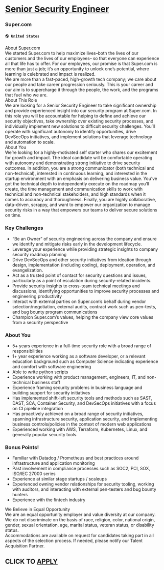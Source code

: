# [Senior Security Engineer](https://www.remotewlb.com/apply/senior-security-engineer-88084)  
### Super.com  
#### `🌎 United States`  
About Super.com  
We started Super.com to help maximize lives–both the lives of our customers and the lives of our employees– so that everyone can experience all that life has to offer. For our employees, our promise is that Super.com is more than just a job; it’s an opportunity to unlock one’s potential, where learning is celebrated and impact is realized.  
We are more than a fast-paced, high-growth tech company; we care about our people and take career progression seriously. This is your career and our aim is to supercharge it through the people, the work, and the programs that fuel who we are.  
About This Role  
We are looking for a Senior Security Engineer to take significant ownership and provide experienced insight into our security program at Super.com. In this role you will be accountable for helping to define and achieve our security objectives, take ownership over existing security processes, and individually implement new solutions to difficult security challenges. You’ll operate with significant autonomy to identify opportunities, drive DevSecOps initiatives, and implement solutions that leverage technology and automation to scale.  
About You  
We’re looking for a highly-motivated self starter who shares our excitement for growth and impact. The ideal candidate will be comfortable operating with autonomy and demonstrating strong initiative to drive security outcomes. In addition, you are a strong communicator (both technical and non-technical), interested in continuous learning, and interested in the startup environment with an emphasis on delivering business value. You’ve got the technical depth to independently execute on the roadmap you’ll create, the time management and communication skills to work with technical and non-technical stakeholders, and high standards when it comes to accuracy and thoroughness. Finally, you are highly collaborative, data-driven, scrappy, and want to empower our organization to manage security risks in a way that empowers our teams to deliver secure solutions on time.

### Key Challenges

  * “Be an Owner” of security engineering across the company and ensure we identify and mitigate risks early in the development lifecycle.
  * Leverage your experience while providing strategic insights to company security roadmap planning
  * Drive DevSecOps and other security initiatives from ideation through design, implementation (including coding), deployment, operation, and evangelization. 
  * Act as a trusted point of contact for security questions and issues, particularly as a point of escalation during security-related incidents.
  * Provide security insights to cross-team technical meetings and discussions, identifying opportunities to improve security processes and engineering productivity
  * Interact with external parties on Super.com’s behalf during vendor selection/negotiation, external audits, contract work such as pen-tests, and bug bounty program communications
  * Champion Super.com’s values, helping the company view core values from a security perspective

### About You

  * 5+ years experience in a full-time security role with a broad range of responsibilities
  * 1+ year experience working as a software developer, or a relevant education background such as Computer Science indicating experience and comfort with software engineering
  * Able to write python scripts
  * Experience working with product management, engineers, IT, and non-technical business staff
  * Experience framing security problems in business language and building support for security initiatives 
  * Has implemented shift-left security tools and methods such as SAST, DAST, SCA, Container Security, and DevSecOps initiatives with a focus on CI pipeline integration
  * Has proactively achieved on a broad range of security initiatives, spanning infrastructure security, application security, and implementing business controls/policies in the context of modern web applications
  * Experienced working with AWS, Terraform, Kubernetes, Linux, and generally popular security tools

### Bonus Points!

  * Familiar with Datadog / Prometheus and best practices around infrastructure and application monitoring
  * Past involvement in compliance processes such as SOC2, PCI, SOX, ISO/IEC 27000 series
  * Experience at similar stage startups / scaleups
  * Experienced owning vendor relationships for security tooling, working with auditors, and interacting with external pen-testers and bug bounty hunters
  * Experience with the fintech industry

We Believe in Equal Opportunity  
We are an equal opportunity employer and value diversity at our company. We do not discriminate on the basis of race, religion, color, national origin, gender, sexual orientation, age, marital status, veteran status, or disability status.  
Accommodations are available on request for candidates taking part in all aspects of the selection process. If needed, please notify our Talent Acquisition Partner.  
## CLICK TO [APPLY](https://www.remotewlb.com/apply/senior-security-engineer-88084)

